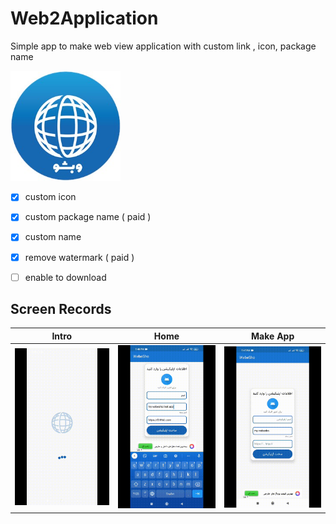 # Web2Application
Simple app to make web view application with custom link , icon, package name 

<img src="https://github.com/AmirSinaIZ/Web2Application/raw/main/Screenshot/icon.jpeg?raw=true" width="35%" />

- [x] custom icon
- [x] custom package name ( paid )
- [x] custom name
- [x] remove watermark ( paid )
- [ ] enable to download 


##  Screen Records

|Intro  | Home  | Make App|
---------|-------------|----------------|
|<img src="./Screenshot/INTRO.gif?raw=true" width="100%" />|<img src="./Screenshot/PAID.gif?raw=true" width="100%" />|<img src="./Screenshot/HOME.gif?raw=true" width="100%" />
